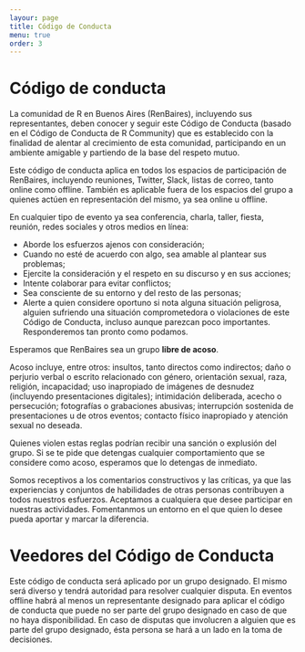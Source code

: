 ```yaml
---
layour: page
title: Código de Conducta
menu: true
order: 3
---
```


# Código de conducta

La comunidad de R en Buenos Aires (RenBaires), incluyendo sus representantes, deben conocer y seguir este Código de Conducta (basado en el Código de Conducta de R Community) que es establecido con la finalidad de alentar al crecimiento de esta comunidad, participando en un ambiente amigable y partiendo de la base del respeto mutuo.

Este código de conducta aplica en todos los espacios de participación de RenBaires, incluyendo reuniones, Twitter, Slack, listas de correo, tanto online como offline. También es aplicable fuera de los espacios del grupo a quienes actúen en representación del mismo, ya sea online u offline.

En cualquier tipo de evento ya sea conferencia, charla, taller, fiesta, reunión, redes sociales y otros medios en línea:

* Aborde los esfuerzos ajenos con consideración;
* Cuando no esté de acuerdo con algo, sea amable al plantear sus problemas;
* Ejercite la consideración y el respeto en su discurso y en sus acciones;
* Intente colaborar para evitar conflictos;
* Sea consciente de su entorno y del resto de las personas;
* Alerte a quien considere oportuno si nota alguna situación peligrosa, alguien sufriendo una situación comprometedora o violaciones de este Código de Conducta, incluso aunque parezcan poco importantes. Responderemos tan pronto como podamos.
 
Esperamos que RenBaires sea un grupo **libre de acoso**.

Acoso incluye, entre otros: insultos, tanto directos como indirectos; daño o perjurio verbal o escrito relacionado con género, orientación sexual, raza, religión, incapacidad; uso inapropiado de imágenes de desnudez (incluyendo presentaciones digitales); intimidación deliberada, acecho o persecución; fotografías o grabaciones abusivas; interrupción sostenida de presentaciones u de otros eventos; contacto físico inapropiado y atención sexual no deseada.

Quienes violen estas reglas podrían recibir una sanción o explusión del grupo. Si se te pide que detengas cualquier comportamiento que se considere como acoso, esperamos que lo detengas de inmediato.

Somos receptivos a los comentarios constructivos y las críticas, ya que las experiencias y conjuntos de habilidades de otras personas contribuyen a todos nuestros esfuerzos. Aceptamos a cualquiera que desee participar en nuestras actividades. Fomentanmos un entorno en el que quien lo desee pueda aportar y marcar la diferencia.

# Veedores del Código de Conducta

Este código de conducta será aplicado por un grupo designado. El mismo será diverso y tendrá autoridad para resolver cualquier disputa. En eventos offline habrá al menos un representante designado para aplicar el código de conducta que puede no ser parte del grupo designado en caso de que no haya disponibilidad. En caso de disputas que involucren a alguien que es parte del grupo designado, ésta persona se hará a un lado en la toma de decisiones. 
